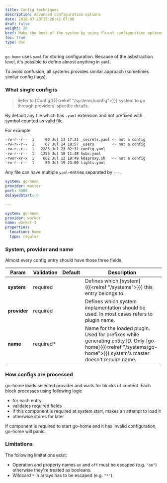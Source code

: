 ```yaml
---
title: Config techniques 
description: Advanced configuration options
date: 2018-07-23T15:26:42-07:00
draf: false
weight: 20
bref: Make the best of the system by using fluent configuration options
toc: true
type: doc
---
```


`go-home` uses `yaml` for storing configuration. Because of the asbstraction level, it's possible to define almost anything in `yaml`.

To avoid confusion, all systems provides similar approach (sometimes similar config flags). 

### What single config is

> Refer to [Config]({{<relref "/systems/config">}}) system to go through providers' specific details. 

By default any file which has `.yaml` extension and not prefixed with `_` symbol counted as valid file. 

For example 

```bash
-rw-r--r--  1     90 Jul 13 17:21 _secrets.yaml <- not a config
-rw-r--r--  1     67 Jul 14 10:57 _users		<- not a config 
-rw-r--r--  1   2283 Jul 23 02:31 config.yaml
-rw-r--r--  1   1255 Jul 18 11:48 hubs.yaml
-rwxr-xr-x  1    662 Jul 12 19:49 k8sproxy.sh	<- not a config
-rw-r--r--  1     89 Jul 19 23:00 lights.yaml
```


Any file can have multiple `yaml`-entries separated by `---`.

```yaml
system: go-home
provider: master
port: 8000
delayedStart: 0

---

system: go-home
provider: worker
name: worker-1
properties:
  location: home
  type: regular
```

### System, provider and name

Almost every config entry should have those three fields

| Param | Validation | Default | Description |
|-------|-----------|----------|-------------|
| **system** | required || Defines which [system]({{<relref "/systems">}}) this entry belongs to. |
| **provider** | required || Defines which system implamentation should be used. In most cases refers to plugin name.|
| **name** | required* || Name for the loaded plugin. Used for prefixes while generating entity ID. Only [go-home]({{<relref "/systems/go-home">}}) system's master doesn't require name. |


### How configs are processed

go-home loads selected provider and waits for blocks of content. Each block processes using following logic

* for each entry
* validates required fields
* if this component is required at system start, makes an attempt to load it
* otherwise stores for later

If component is required to start go-home and it has invalid configuration, go-home will panic. 

### Limitations

The following limitations exist: 

* Operation and property names `on` and `off` must be escaped (e.g. `"on"`) otherwise they're treated as booleans.
* Wildcard `*` in arrays has to be escaped (e.g. `"*"`).